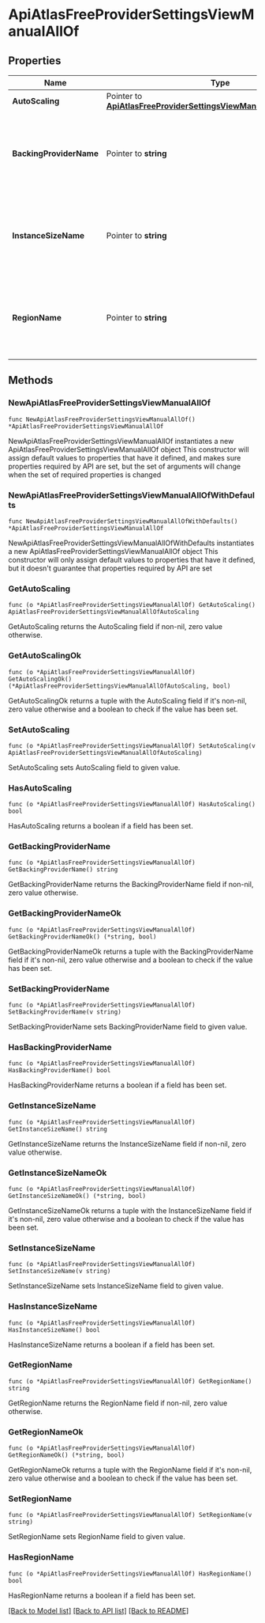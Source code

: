 # ApiAtlasFreeProviderSettingsViewManualAllOf

## Properties

Name | Type | Description | Notes
------------ | ------------- | ------------- | -------------
**AutoScaling** | Pointer to [**ApiAtlasFreeProviderSettingsViewManualAllOfAutoScaling**](ApiAtlasFreeProviderSettingsViewManualAllOfAutoScaling.md) |  | [optional] 
**BackingProviderName** | Pointer to **string** | Cloud service provider on which MongoDB Cloud provisioned the multi-tenant host. The resource returns this parameter when **providerSettings.providerName** is &#x60;TENANT&#x60; and **providerSetting.instanceSizeName** is &#x60;M2&#x60; or &#x60;M5&#x60;. | [optional] 
**InstanceSizeName** | Pointer to **string** | Cluster tier, with a default storage and memory capacity, that applies to all the data-bearing hosts in your cluster. You must set **providerSettings.providerName** to &#x60;TENANT&#x60; and specify the cloud service provider in **providerSettings.backingProviderName**. | [optional] 
**RegionName** | Pointer to **string** | Human-readable label that identifies the geographic location of your MongoDB cluster. The region you choose can affect network latency for clients accessing your databases. For a complete list of region names, see [AWS](https://docs.atlas.mongodb.com/reference/amazon-aws/#std-label-amazon-aws), [GCP](https://docs.atlas.mongodb.com/reference/google-gcp/), and [Azure](https://docs.atlas.mongodb.com/reference/microsoft-azure/). For multi-region clusters, see **replicationSpec.{region}**. | [optional] 

## Methods

### NewApiAtlasFreeProviderSettingsViewManualAllOf

`func NewApiAtlasFreeProviderSettingsViewManualAllOf() *ApiAtlasFreeProviderSettingsViewManualAllOf`

NewApiAtlasFreeProviderSettingsViewManualAllOf instantiates a new ApiAtlasFreeProviderSettingsViewManualAllOf object
This constructor will assign default values to properties that have it defined,
and makes sure properties required by API are set, but the set of arguments
will change when the set of required properties is changed

### NewApiAtlasFreeProviderSettingsViewManualAllOfWithDefaults

`func NewApiAtlasFreeProviderSettingsViewManualAllOfWithDefaults() *ApiAtlasFreeProviderSettingsViewManualAllOf`

NewApiAtlasFreeProviderSettingsViewManualAllOfWithDefaults instantiates a new ApiAtlasFreeProviderSettingsViewManualAllOf object
This constructor will only assign default values to properties that have it defined,
but it doesn't guarantee that properties required by API are set

### GetAutoScaling

`func (o *ApiAtlasFreeProviderSettingsViewManualAllOf) GetAutoScaling() ApiAtlasFreeProviderSettingsViewManualAllOfAutoScaling`

GetAutoScaling returns the AutoScaling field if non-nil, zero value otherwise.

### GetAutoScalingOk

`func (o *ApiAtlasFreeProviderSettingsViewManualAllOf) GetAutoScalingOk() (*ApiAtlasFreeProviderSettingsViewManualAllOfAutoScaling, bool)`

GetAutoScalingOk returns a tuple with the AutoScaling field if it's non-nil, zero value otherwise
and a boolean to check if the value has been set.

### SetAutoScaling

`func (o *ApiAtlasFreeProviderSettingsViewManualAllOf) SetAutoScaling(v ApiAtlasFreeProviderSettingsViewManualAllOfAutoScaling)`

SetAutoScaling sets AutoScaling field to given value.

### HasAutoScaling

`func (o *ApiAtlasFreeProviderSettingsViewManualAllOf) HasAutoScaling() bool`

HasAutoScaling returns a boolean if a field has been set.

### GetBackingProviderName

`func (o *ApiAtlasFreeProviderSettingsViewManualAllOf) GetBackingProviderName() string`

GetBackingProviderName returns the BackingProviderName field if non-nil, zero value otherwise.

### GetBackingProviderNameOk

`func (o *ApiAtlasFreeProviderSettingsViewManualAllOf) GetBackingProviderNameOk() (*string, bool)`

GetBackingProviderNameOk returns a tuple with the BackingProviderName field if it's non-nil, zero value otherwise
and a boolean to check if the value has been set.

### SetBackingProviderName

`func (o *ApiAtlasFreeProviderSettingsViewManualAllOf) SetBackingProviderName(v string)`

SetBackingProviderName sets BackingProviderName field to given value.

### HasBackingProviderName

`func (o *ApiAtlasFreeProviderSettingsViewManualAllOf) HasBackingProviderName() bool`

HasBackingProviderName returns a boolean if a field has been set.

### GetInstanceSizeName

`func (o *ApiAtlasFreeProviderSettingsViewManualAllOf) GetInstanceSizeName() string`

GetInstanceSizeName returns the InstanceSizeName field if non-nil, zero value otherwise.

### GetInstanceSizeNameOk

`func (o *ApiAtlasFreeProviderSettingsViewManualAllOf) GetInstanceSizeNameOk() (*string, bool)`

GetInstanceSizeNameOk returns a tuple with the InstanceSizeName field if it's non-nil, zero value otherwise
and a boolean to check if the value has been set.

### SetInstanceSizeName

`func (o *ApiAtlasFreeProviderSettingsViewManualAllOf) SetInstanceSizeName(v string)`

SetInstanceSizeName sets InstanceSizeName field to given value.

### HasInstanceSizeName

`func (o *ApiAtlasFreeProviderSettingsViewManualAllOf) HasInstanceSizeName() bool`

HasInstanceSizeName returns a boolean if a field has been set.

### GetRegionName

`func (o *ApiAtlasFreeProviderSettingsViewManualAllOf) GetRegionName() string`

GetRegionName returns the RegionName field if non-nil, zero value otherwise.

### GetRegionNameOk

`func (o *ApiAtlasFreeProviderSettingsViewManualAllOf) GetRegionNameOk() (*string, bool)`

GetRegionNameOk returns a tuple with the RegionName field if it's non-nil, zero value otherwise
and a boolean to check if the value has been set.

### SetRegionName

`func (o *ApiAtlasFreeProviderSettingsViewManualAllOf) SetRegionName(v string)`

SetRegionName sets RegionName field to given value.

### HasRegionName

`func (o *ApiAtlasFreeProviderSettingsViewManualAllOf) HasRegionName() bool`

HasRegionName returns a boolean if a field has been set.


[[Back to Model list]](../README.md#documentation-for-models) [[Back to API list]](../README.md#documentation-for-api-endpoints) [[Back to README]](../README.md)


